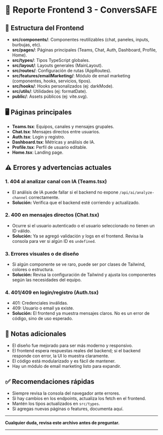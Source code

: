 # 🎨 Reporte Frontend 3 - ConversSAFE

## 📁 Estructura del Frontend

- **src/components/**: Componentes reutilizables (chat, paneles, inputs, burbujas, etc).
- **src/pages/**: Páginas principales (Teams, Chat, Auth, Dashboard, Profile, Home).
- **src/types/**: Tipos TypeScript globales.
- **src/layout/**: Layouts generales (MainLayout).
- **src/routes/**: Configuración de rutas (AppRoutes).
- **src/features/emailMarketing/**: Módulo de email marketing (componentes, hooks, servicios, tipos).
- **src/hooks/**: Hooks personalizados (ej: darkMode).
- **src/utils/**: Utilidades (ej: formatDate).
- **public/**: Assets públicos (ej: vite.svg).

## 🖥️ Páginas principales
- **Teams.tsx**: Equipos, canales y mensajes grupales.
- **Chat.tsx**: Mensajes directos entre usuarios.
- **Auth.tsx**: Login y registro.
- **Dashboard.tsx**: Métricas y análisis de IA.
- **Profile.tsx**: Perfil de usuario editable.
- **Home.tsx**: Landing page.

## ⚠️ Errores y advertencias actuales

### 1. **404 al analizar canal con IA (Teams.tsx)**
- El análisis de IA puede fallar si el backend no expone `/api/ai/analyze-channel` correctamente.
- **Solución:** Verifica que el backend esté corriendo y actualizado.

### 2. **400 en mensajes directos (Chat.tsx)**
- Ocurre si el usuario autenticado o el usuario seleccionado no tienen un ID válido.
- **Solución:** Ya se agregó validación y logs en el frontend. Revisa la consola para ver si algún ID es `undefined`.

### 3. **Errores visuales o de diseño**
- Si algún componente se ve raro, puede ser por clases de Tailwind, colores o estructura.
- **Solución:** Revisa la configuración de Tailwind y ajusta los componentes según las necesidades del equipo.

### 4. **401/409 en login/registro (Auth.tsx)**
- 401: Credenciales inválidas.
- 409: Usuario o email ya existe.
- **Solución:** El frontend ya muestra mensajes claros. No es un error de código, sino de uso esperado.

## 🧩 Notas adicionales
- El diseño fue mejorado para ser más moderno y responsivo.
- El frontend espera respuestas reales del backend; si el backend responde con error, la UI lo muestra claramente.
- El código está modularizado y es fácil de mantener.
- Hay un módulo de email marketing listo para expandir.

## ✅ Recomendaciones rápidas
- Siempre revisa la consola del navegador ante errores.
- Si hay cambios en los endpoints, actualiza los fetch en el frontend.
- Mantén los tipos actualizados en `src/types`.
- Si agregas nuevas páginas o features, documenta aquí.

---

**Cualquier duda, revisa este archivo antes de preguntar.**

--- 